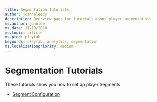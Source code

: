 ```yaml
---
title: Segmentation Tutorials
author: joannaleecy
description: Overview page for tutorials about player segmentation.
ms.author: joanlee
ms.date: 11/19/2018
ms.topic: article
ms.prod: playfab
keywords: playfab, analytics, segmentation
ms.localizationpriority: medium
---
```


# Segmentation Tutorials

These tutorials show you how to set up player Segments.

- [Segment Configuration](segment-configuration.md)